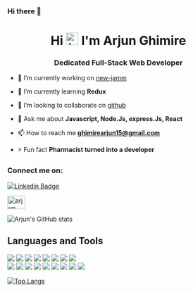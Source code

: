 ### Hi there 👋
<h1 align="center">Hi  <a target="_blank" rel="noopener noreferrer" href="https://user-images.githubusercontent.com/1303154/88677602-1635ba80-d120-11ea-84d8-d263ba5fc3c0.gif"><img src="https://user-images.githubusercontent.com/1303154/88677602-1635ba80-d120-11ea-84d8-d263ba5fc3c0.gif" width="28px" alt="hi" style="max-width:100%;"></a> I'm Arjun Ghimire </h1>
<h3 align="center">Dedicated Full-Stack Web Developer</h3>

- 🔭 I’m currently working on [new-jamm](https://github.com/ghimirear/new-jamm)


- 🌱 I’m currently learning **Redux**

- 👯 I’m looking to collaborate on [github](https://github.com/ghimirear)


- 💬 Ask me about **Javascript, Node.Js, express.Js, React**

- 📫 How to reach me **ghimirearjun15@gmail.com**

- ⚡ Fun fact **Pharmacist turned into a developer**

<h3 align="left">Connect me on:</h3> 
<a href="https://www.linkedin.com/in/arjun-ghimire/" rel="nofollow"><img src="https://img.shields.io/badge/https://www.linkedin.com/in/arjun-ghimire-0e76a8?style=flat&amp;labelColor=0e76a8&amp;logo=linkedin&amp;logoColor=white" alt="Linkedin Badge" data-canonical-src="https://img.shields.io/badge/https://www.linkedin.com/in/arjun-ghimire-0e76a8?style=flat&amp;labelColor=0e76a8&amp;logo=linkedin&amp;logoColor=white" style="max-width:100%;"></a>
<p align="left">
<a href="https://www.linkedin.com/in/arjun-ghimire/" target="blank"><img align="center" src="https://cdn.jsdelivr.net/npm/simple-icons@3.0.1/icons/linkedin.svg" alt="arjun ghimire" height="30" width="40" hex="#0e76a8" style=flat&amp;labelColor=0e76a8&amp;logo=linkedin&amp;logoColor=white/></a>


</p>  
    
<p>

    

![Arjun's GitHub stats](https://github-readme-stats.vercel.app/api?username=ghimirear&show_icons=true&theme=tokyonight)

 </p>
 <h2> Languages and Tools</h2>
 <p>
<a target="_blank" rel="noopener noreferrer" href="https://camo.githubusercontent.com/5d3b0191832237fcbfc6d4497524e8bb547c6bfc9eafb738d5205c629d202067/68747470733a2f2f696d672e736869656c64732e696f2f62616467652f68746d6c352532302d2532334533344632362e7376673f267374796c653d666f722d7468652d6261646765266c6f676f3d68746d6c35266c6f676f436f6c6f723d7768697465"><img src="https://camo.githubusercontent.com/5d3b0191832237fcbfc6d4497524e8bb547c6bfc9eafb738d5205c629d202067/68747470733a2f2f696d672e736869656c64732e696f2f62616467652f68746d6c352532302d2532334533344632362e7376673f267374796c653d666f722d7468652d6261646765266c6f676f3d68746d6c35266c6f676f436f6c6f723d7768697465" data-canonical-src="https://img.shields.io/badge/html5%20-%23E34F26.svg?&amp;style=for-the-badge&amp;logo=html5&amp;logoColor=white" style="max-width:100%;"></a>
<a target="_blank" rel="noopener noreferrer" href="https://camo.githubusercontent.com/5ed492db9c79ad5990eda7dc80923377f0e7096b18a4d1e9b86c8987dc0e5aa5/68747470733a2f2f696d672e736869656c64732e696f2f62616467652f637373332532302d2532333135373242362e7376673f267374796c653d666f722d7468652d6261646765266c6f676f3d63737333266c6f676f436f6c6f723d7768697465"><img src="https://camo.githubusercontent.com/5ed492db9c79ad5990eda7dc80923377f0e7096b18a4d1e9b86c8987dc0e5aa5/68747470733a2f2f696d672e736869656c64732e696f2f62616467652f637373332532302d2532333135373242362e7376673f267374796c653d666f722d7468652d6261646765266c6f676f3d63737333266c6f676f436f6c6f723d7768697465" data-canonical-src="https://img.shields.io/badge/css3%20-%231572B6.svg?&amp;style=for-the-badge&amp;logo=css3&amp;logoColor=white" style="max-width:100%;"></a>
<a target="_blank" rel="noopener noreferrer" href="https://camo.githubusercontent.com/c567bc8fea35a350406f3ad80e2ec6dd76dea5f756187908f35322bbbc8bc77c/68747470733a2f2f696d672e736869656c64732e696f2f62616467652f626f6f7473747261702532302d2532333536334437432e7376673f267374796c653d666f722d7468652d6261646765266c6f676f3d626f6f747374726170266c6f676f436f6c6f723d7768697465"><img src="https://camo.githubusercontent.com/c567bc8fea35a350406f3ad80e2ec6dd76dea5f756187908f35322bbbc8bc77c/68747470733a2f2f696d672e736869656c64732e696f2f62616467652f626f6f7473747261702532302d2532333536334437432e7376673f267374796c653d666f722d7468652d6261646765266c6f676f3d626f6f747374726170266c6f676f436f6c6f723d7768697465" data-canonical-src="https://img.shields.io/badge/bootstrap%20-%23563D7C.svg?&amp;style=for-the-badge&amp;logo=bootstrap&amp;logoColor=white" style="max-width:100%;"></a>
<a target="_blank" rel="noopener noreferrer" href="https://camo.githubusercontent.com/6ca3e7852a9714f8de234eebafeecfa339c35266f2ded409c1939f56262d090e/68747470733a2f2f696d672e736869656c64732e696f2f62616467652f6a6176617363726970742532302d253861366433622e7376673f267374796c653d666f722d7468652d6261646765266c6f676f3d6a617661736372697074266c6f676f436f6c6f723d253233463744463145"><img src="https://camo.githubusercontent.com/6ca3e7852a9714f8de234eebafeecfa339c35266f2ded409c1939f56262d090e/68747470733a2f2f696d672e736869656c64732e696f2f62616467652f6a6176617363726970742532302d253861366433622e7376673f267374796c653d666f722d7468652d6261646765266c6f676f3d6a617661736372697074266c6f676f436f6c6f723d253233463744463145" data-canonical-src="https://img.shields.io/badge/javascript%20-%8a6d3b.svg?&amp;style=for-the-badge&amp;logo=javascript&amp;logoColor=%23F7DF1E" style="max-width:100%;"></a>
<a target="_blank" rel="noopener noreferrer" href="https://camo.githubusercontent.com/a99559238f1625ac0b852146cf6f301ceeda29d3b798cb4b997c6099fa01e49c/68747470733a2f2f696d672e736869656c64732e696f2f62616467652f6a71756572792532302d2532333037363941442e7376673f267374796c653d666f722d7468652d6261646765266c6f676f3d6a7175657279266c6f676f436f6c6f723d7768697465"><img src="https://camo.githubusercontent.com/a99559238f1625ac0b852146cf6f301ceeda29d3b798cb4b997c6099fa01e49c/68747470733a2f2f696d672e736869656c64732e696f2f62616467652f6a71756572792532302d2532333037363941442e7376673f267374796c653d666f722d7468652d6261646765266c6f676f3d6a7175657279266c6f676f436f6c6f723d7768697465" data-canonical-src="https://img.shields.io/badge/jquery%20-%230769AD.svg?&amp;style=for-the-badge&amp;logo=jquery&amp;logoColor=white" style="max-width:100%;"></a>
<a target="_blank" rel="noopener noreferrer" href="https://camo.githubusercontent.com/cc96d7d28a6ca21ddbb1f2521d751d375230ed840271e6a4c8694cf87cc60c14/68747470733a2f2f696d672e736869656c64732e696f2f62616467652f6e6f64652e6a732532302d2532333433383533442e7376673f267374796c653d666f722d7468652d6261646765266c6f676f3d6e6f64652e6a73266c6f676f436f6c6f723d7768697465"><img src="https://camo.githubusercontent.com/cc96d7d28a6ca21ddbb1f2521d751d375230ed840271e6a4c8694cf87cc60c14/68747470733a2f2f696d672e736869656c64732e696f2f62616467652f6e6f64652e6a732532302d2532333433383533442e7376673f267374796c653d666f722d7468652d6261646765266c6f676f3d6e6f64652e6a73266c6f676f436f6c6f723d7768697465" data-canonical-src="https://img.shields.io/badge/node.js%20-%2343853D.svg?&amp;style=for-the-badge&amp;logo=node.js&amp;logoColor=white" style="max-width:100%;"></a>
<a target="_blank" rel="noopener noreferrer" href="https://camo.githubusercontent.com/8cc1212f3090b6ed41e408be1a8c6ecd7c1794435379bea0ad9e08dfc9d9db27/68747470733a2f2f696d672e736869656c64732e696f2f62616467652f6d7973716c2d2532333135373242362e7376673f267374796c653d666f722d7468652d6261646765266c6f676f3d6d7973716c266c6f676f436f6c6f723d7768697465"><img src="https://camo.githubusercontent.com/8cc1212f3090b6ed41e408be1a8c6ecd7c1794435379bea0ad9e08dfc9d9db27/68747470733a2f2f696d672e736869656c64732e696f2f62616467652f6d7973716c2d2532333135373242362e7376673f267374796c653d666f722d7468652d6261646765266c6f676f3d6d7973716c266c6f676f436f6c6f723d7768697465" data-canonical-src="https://img.shields.io/badge/mysql-%231572B6.svg?&amp;style=for-the-badge&amp;logo=mysql&amp;logoColor=white" style="max-width:100%;"></a>
<a target="_blank" rel="noopener noreferrer" href="https://camo.githubusercontent.com/b38bbb1cba49a754ade66ca1ca45541ed07ab31a3b01166157f513b44fb35f70/68747470733a2f2f696d672e736869656c64732e696f2f62616467652f4d6f6e676f44422d2532333465613934622e7376673f267374796c653d666f722d7468652d6261646765266c6f676f3d6d6f6e676f6462266c6f676f436f6c6f723d7768697465"><img src="https://camo.githubusercontent.com/b38bbb1cba49a754ade66ca1ca45541ed07ab31a3b01166157f513b44fb35f70/68747470733a2f2f696d672e736869656c64732e696f2f62616467652f4d6f6e676f44422d2532333465613934622e7376673f267374796c653d666f722d7468652d6261646765266c6f676f3d6d6f6e676f6462266c6f676f436f6c6f723d7768697465" data-canonical-src="https://img.shields.io/badge/MongoDB-%234ea94b.svg?&amp;style=for-the-badge&amp;logo=mongodb&amp;logoColor=white" style="max-width:100%;"></a><br>
<a target="_blank" rel="noopener noreferrer" href="https://camo.githubusercontent.com/febb239c674ea5929d40cbe0f3732b08be08fc54f288ad6985334a7746209619/68747470733a2f2f696d672e736869656c64732e696f2f62616467652f6d61726b646f776e2d2532333030303030302e7376673f267374796c653d666f722d7468652d6261646765266c6f676f3d6d61726b646f776e266c6f676f436f6c6f723d7768697465"><img src="https://camo.githubusercontent.com/febb239c674ea5929d40cbe0f3732b08be08fc54f288ad6985334a7746209619/68747470733a2f2f696d672e736869656c64732e696f2f62616467652f6d61726b646f776e2d2532333030303030302e7376673f267374796c653d666f722d7468652d6261646765266c6f676f3d6d61726b646f776e266c6f676f436f6c6f723d7768697465" data-canonical-src="https://img.shields.io/badge/markdown-%23000000.svg?&amp;style=for-the-badge&amp;logo=markdown&amp;logoColor=white" style="max-width:100%;"></a>
<a target="_blank" rel="noopener noreferrer" href="https://camo.githubusercontent.com/87d8d88ac087f77c5b56509373a2dd49e5439722d7ad59c3f39a577907053152/68747470733a2f2f696d672e736869656c64732e696f2f62616467652f657870726573732e6a732532302d2532333430346435392e7376673f267374796c653d666f722d7468652d6261646765"><img src="https://camo.githubusercontent.com/87d8d88ac087f77c5b56509373a2dd49e5439722d7ad59c3f39a577907053152/68747470733a2f2f696d672e736869656c64732e696f2f62616467652f657870726573732e6a732532302d2532333430346435392e7376673f267374796c653d666f722d7468652d6261646765" data-canonical-src="https://img.shields.io/badge/express.js%20-%23404d59.svg?&amp;style=for-the-badge" style="max-width:100%;"></a>
<a target="_blank" rel="noopener noreferrer" href="https://camo.githubusercontent.com/4e4a3b5c3e9c00501ec866e2f2466c5a6032f838aca5f2cf3b14450e39e8a2f0/68747470733a2f2f696d672e736869656c64732e696f2f62616467652f72656163742532302d2532333230323332612e7376673f267374796c653d666f722d7468652d6261646765266c6f676f3d7265616374266c6f676f436f6c6f723d253233363144414642"><img src="https://camo.githubusercontent.com/4e4a3b5c3e9c00501ec866e2f2466c5a6032f838aca5f2cf3b14450e39e8a2f0/68747470733a2f2f696d672e736869656c64732e696f2f62616467652f72656163742532302d2532333230323332612e7376673f267374796c653d666f722d7468652d6261646765266c6f676f3d7265616374266c6f676f436f6c6f723d253233363144414642" data-canonical-src="https://img.shields.io/badge/react%20-%2320232a.svg?&amp;style=for-the-badge&amp;logo=react&amp;logoColor=%2361DAFB" style="max-width:100%;"></a>
<a target="_blank" rel="noopener noreferrer" href="https://camo.githubusercontent.com/b50430ae8cda8fd50214cd750e848ca99ca525117791dd7b5d666698b2a7b957/68747470733a2f2f696d672e736869656c64732e696f2f62616467652f52656475782532302d25323364666639382e7376673f267374796c653d666f722d7468652d6261646765266c6f676f3d7265647578266c6f676f436f6c6f723d7768697465"><img src="https://camo.githubusercontent.com/b50430ae8cda8fd50214cd750e848ca99ca525117791dd7b5d666698b2a7b957/68747470733a2f2f696d672e736869656c64732e696f2f62616467652f52656475782532302d25323364666639382e7376673f267374796c653d666f722d7468652d6261646765266c6f676f3d7265647578266c6f676f436f6c6f723d7768697465" data-canonical-src="https://img.shields.io/badge/Redux%20-%23dff98.svg?&amp;style=for-the-badge&amp;logo=redux&amp;logoColor=white" style="max-width:100%;"></a>
<a target="_blank" rel="noopener noreferrer" href="https://camo.githubusercontent.com/22d1116e541b7b380161ed7c77ceb24e5e88a71acbec6d9dae7a5624b23a46fd/68747470733a2f2f696d672e736869656c64732e696f2f62616467652f6769742532302d2532334630353033332e7376673f267374796c653d666f722d7468652d6261646765266c6f676f3d676974266c6f676f436f6c6f723d7768697465"><img src="https://camo.githubusercontent.com/22d1116e541b7b380161ed7c77ceb24e5e88a71acbec6d9dae7a5624b23a46fd/68747470733a2f2f696d672e736869656c64732e696f2f62616467652f6769742532302d2532334630353033332e7376673f267374796c653d666f722d7468652d6261646765266c6f676f3d676974266c6f676f436f6c6f723d7768697465" data-canonical-src="https://img.shields.io/badge/git%20-%23F05033.svg?&amp;style=for-the-badge&amp;logo=git&amp;logoColor=white" style="max-width:100%;"></a>
<a target="_blank" rel="noopener noreferrer" href="https://camo.githubusercontent.com/6aea43d076c7bf00489f1b347caa33fe5c4d84a8af2983804f8702632f2669ec/68747470733a2f2f696d672e736869656c64732e696f2f62616467652f6769746875622532302d2532333132313031312e7376673f267374796c653d666f722d7468652d6261646765266c6f676f3d676974687562266c6f676f436f6c6f723d7768697465"><img src="https://camo.githubusercontent.com/6aea43d076c7bf00489f1b347caa33fe5c4d84a8af2983804f8702632f2669ec/68747470733a2f2f696d672e736869656c64732e696f2f62616467652f6769746875622532302d2532333132313031312e7376673f267374796c653d666f722d7468652d6261646765266c6f676f3d676974687562266c6f676f436f6c6f723d7768697465" data-canonical-src="https://img.shields.io/badge/github%20-%23121011.svg?&amp;style=for-the-badge&amp;logo=github&amp;logoColor=white" style="max-width:100%;"></a>
<a target="_blank" rel="noopener noreferrer" href="https://camo.githubusercontent.com/865b9493c6eccbcaedacf295b96adb9acd97e7088bdc982d8d225f3581bb4582/68747470733a2f2f696d672e736869656c64732e696f2f62616467652f6865726f6b752532302d2532333433303039382e7376673f267374796c653d666f722d7468652d6261646765266c6f676f3d6865726f6b75266c6f676f436f6c6f723d7768697465"><img src="https://camo.githubusercontent.com/865b9493c6eccbcaedacf295b96adb9acd97e7088bdc982d8d225f3581bb4582/68747470733a2f2f696d672e736869656c64732e696f2f62616467652f6865726f6b752532302d2532333433303039382e7376673f267374796c653d666f722d7468652d6261646765266c6f676f3d6865726f6b75266c6f676f436f6c6f723d7768697465" data-canonical-src="https://img.shields.io/badge/heroku%20-%23430098.svg?&amp;style=for-the-badge&amp;logo=heroku&amp;logoColor=white" style="max-width:100%;"></a>
<a target="_blank" rel="noopener noreferrer" href="https://camo.githubusercontent.com/33f52d38dd426bb753ae8b4de541b799f247058e7372d33c4a589d5fc7cca1d4/68747470733a2f2f696d672e736869656c64732e696f2f62616467652f68616e646c65626172732532302d2532333032353639422e7376673f267374796c653d666f722d7468652d6261646765266c6f676f3d68616e646c65626172266c6f676f436f6c6f723d7768697465"><img src="https://camo.githubusercontent.com/33f52d38dd426bb753ae8b4de541b799f247058e7372d33c4a589d5fc7cca1d4/68747470733a2f2f696d672e736869656c64732e696f2f62616467652f68616e646c65626172732532302d2532333032353639422e7376673f267374796c653d666f722d7468652d6261646765266c6f676f3d68616e646c65626172266c6f676f436f6c6f723d7768697465" data-canonical-src="https://img.shields.io/badge/handlebars%20-%2302569B.svg?&amp;style=for-the-badge&amp;logo=handlebar&amp;logoColor=white" style="max-width:100%;"></a>
<a target="_blank" rel="noopener noreferrer" href="https://camo.githubusercontent.com/5f7f0c371e212774e1f19cb2c88032eff76633e66b2856566e4d8f6c903cc2f0/68747470733a2f2f696d672e736869656c64732e696f2f62616467652f7765627061636b2532302d2532333844443646392e7376673f267374796c653d666f722d7468652d6261646765266c6f676f3d7765627061636b266c6f676f436f6c6f723d626c61636b"><img src="https://camo.githubusercontent.com/5f7f0c371e212774e1f19cb2c88032eff76633e66b2856566e4d8f6c903cc2f0/68747470733a2f2f696d672e736869656c64732e696f2f62616467652f7765627061636b2532302d2532333844443646392e7376673f267374796c653d666f722d7468652d6261646765266c6f676f3d7765627061636b266c6f676f436f6c6f723d626c61636b" data-canonical-src="https://img.shields.io/badge/webpack%20-%238DD6F9.svg?&amp;style=for-the-badge&amp;logo=webpack&amp;logoColor=black" style="max-width:100%;"></a></p>


[![Top Langs](https://github-readme-stats.vercel.app/api/top-langs/?username=ghimirear&layout=compact)](https://github.com/ghimirear/github-readme-stats)
